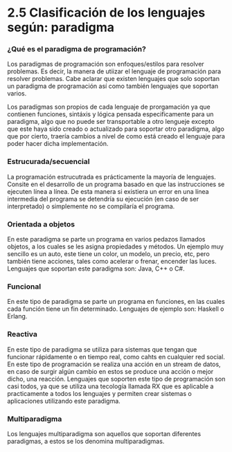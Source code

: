 # 2.5 Clasificación de los lenguajes según: paradigma
### ¿Qué es el paradigma de programación?

Los paradigmas de programación son enfoques/estilos para resolver problemas. Es decir, la manera de utiizar el lenguaje de programación para resolver problemas. Cabe aclarar que existen lenguajes que solo soportan un paradigma de programación así como también lenguajes que soportan varios. 

Los paradigmas son propios de cada lenguaje de prorgamación ya que contienen funciones, sintáxis y lógica pensada especificamente para un paradigma, algo que no puede ser transportable a otro lengueje excepto que este haya sido creado o actualizado para soportar otro paradigma, algo que por cierto, traería cambios a nivel de como está creado el lenguaje para poder hacer dicha implementación.

### Estrucurada/secuencial

La programación estrucutrada es prácticamente la mayoría de lenguajes. Consite en el desarrollo de un programa basado en que las instrucciones se ejecuten línea a línea. De esta manera si existiera un error en una línea intermedia del programa se detendría su ejecución (en caso de ser interpretado) o simplemente no se compilaría el programa.

### Orientada a objetos

En este paradigma se parte un programa en varios pedazos llamados objetos, a los cuales se les asigna propiedades y métodos. Un ejemplo muy sencillo es un auto, este tiene un color, un modelo, un precio, etc, pero también tiene acciones, tales como acelerar o frenar, encender las luces. Lenguajes que soportan este paradigma son: Java, C++ o C#.

### Funcional

En este tipo de paradigma se parte un programa en funciones, en las cuales cada función tiene un fin determinado. Lenguajes de ejemplo son: Haskell o Erlang.

### Reactiva

En este tipo de paradigma se utiliza para sistemas que tengan que funcionar rápidamente o en tiempo real, como cahts en cualquier red social. En este tipo de programación se realiza una acción en un stream de datos, en caso de surgir algún cambio en estos se produce una acción o mejor dicho, una reacción. Lenguajes que soporten este tipo de programación son casi todos, ya que se utiliza una tecología llamada RX que es aplicable a practicamente a todos los lenguajes y permiten crear sistemas o aplicaciones utilizando este paradigma.

### Multiparadigma

Los lenguajes multiparadigma son aquellos que soportan diferentes paradigmas, a estos se los denomina multiparadigmas.
